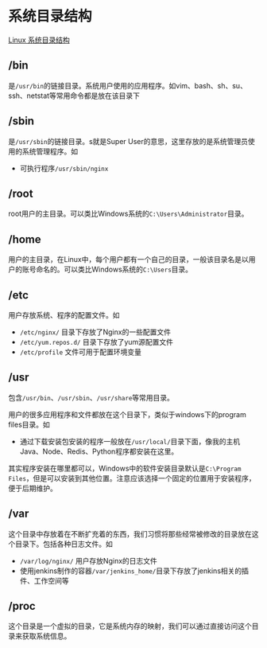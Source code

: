 # 系统目录结构

[Linux 系统目录结构](https://www.runoob.com/linux/linux-system-contents.html)

## /bin

是`/usr/bin`的链接目录。系统用户使用的应用程序。如vim、bash、sh、su、ssh、netstat等常用命令都是放在该目录下

## /sbin

是`/usr/sbin`的链接目录。s就是Super User的意思，这里存放的是系统管理员使用的系统管理程序。如

- 可执行程序`/usr/sbin/nginx`

## /root

root用户的主目录。可以类比Windows系统的`C:\Users\Administrator`目录。

## /home

用户的主目录，在Linux中，每个用户都有一个自己的目录，一般该目录名是以用户的账号命名的。可以类比Windows系统的`C:\Users`目录。

## /etc

用户存放系统、程序的配置文件。如

- `/etc/nginx/` 目录下存放了Nginx的一些配置文件
- `/etc/yum.repos.d/` 目录下存放了yum源配置文件
- `/etc/profile` 文件可用于配置环境变量

## /usr

包含`/usr/bin`、`/usr/sbin`、`/usr/share`等常用目录。

用户的很多应用程序和文件都放在这个目录下，类似于windows下的program files目录。如

- 通过下载安装包安装的程序一般放在`/usr/local/`目录下面，像我的主机Java、Node、Redis、Python程序都安装在这里。

其实程序安装在哪里都可以，Windows中的软件安装目录默认是`C:\Program Files`，但是可以安装到其他位置。注意应该选择一个固定的位置用于安装程序，便于后期维护。

## /var

这个目录中存放着在不断扩充着的东西，我们习惯将那些经常被修改的目录放在这个目录下。包括各种日志文件。如

- `/var/log/nginx/` 用户存放Nginx的日志文件
- 使用jenkins制作的容器`/var/jenkins_home/`目录下存放了jenkins相关的插件、工作空间等


## /proc

这个目录是一个虚拟的目录，它是系统内存的映射，我们可以通过直接访问这个目录来获取系统信息。